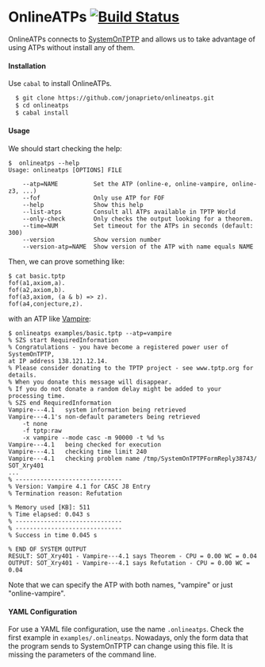 # OnlineATPs [![Build Status](https://travis-ci.org/jonaprieto/onlineatps.svg?branch=master)](https://travis-ci.org/jonaprieto/onlineatps)

  OnlineATPs connects to
  [SystemOnTPTP](http://www.cs.miami.edu/~tptp/cgi-bin/SystemOnTPTP)
  and allows us to take advantage of using ATPs without install any of them.

#### Installation

  Use `cabal` to install OnlineATPs.

  ```bash
    $ git clone https://github.com/jonaprieto/onlineatps.git
    $ cd onlineatps
    $ cabal install
  ```

#### Usage

  We should start checking the help:

  ```
  $  onlineatps --help
  Usage: onlineatps [OPTIONS] FILE

      --atp=NAME          Set the ATP (online-e, online-vampire, online-z3, ...)
      --fof               Only use ATP for FOF
      --help              Show this help
      --list-atps         Consult all ATPs available in TPTP World
      --only-check        Only checks the output looking for a theorem.
      --time=NUM          Set timeout for the ATPs in seconds (default: 300)
      --version           Show version number
      --version-atp=NAME  Show version of the ATP with name equals NAME
  ```

  Then, we can prove something like:

  ```
  $ cat basic.tptp
  fof(a1,axiom,a).
  fof(a2,axiom,b).
  fof(a3,axiom, (a & b) => z).
  fof(a4,conjecture,z).
  ```
  with an ATP like [Vampire](http://www.vprover.org):

  ```
  $ onlineatps examples/basic.tptp --atp=vampire
  % SZS start RequiredInformation
  % Congratulations - you have become a registered power user of SystemOnTPTP,
  at IP address 138.121.12.14.
  % Please consider donating to the TPTP project - see www.tptp.org for
  details.
  % When you donate this message will disappear.
  % If you do not donate a random delay might be added to your processing time.
  % SZS end RequiredInformation
  Vampire---4.1   system information being retrieved
  Vampire---4.1's non-default parameters being retrieved
      -t none
      -f tptp:raw
      -x vampire --mode casc -m 90000 -t %d %s
  Vampire---4.1   being checked for execution
  Vampire---4.1   checking time limit 240
  Vampire---4.1   checking problem name /tmp/SystemOnTPTPFormReply38743/
  SOT_Xry401
  ...
  % ------------------------------
  % Version: Vampire 4.1 for CASC J8 Entry
  % Termination reason: Refutation

  % Memory used [KB]: 511
  % Time elapsed: 0.043 s
  % ------------------------------
  % ------------------------------
  % Success in time 0.045 s

  % END OF SYSTEM OUTPUT
  RESULT: SOT_Xry401 - Vampire---4.1 says Theorem - CPU = 0.00 WC = 0.04
  OUTPUT: SOT_Xry401 - Vampire---4.1 says Refutation - CPU = 0.00 WC = 0.04

  ```

  Note that we can specify the ATP with both names, "vampire" or just
  "online-vampire".

#### YAML Configuration

  For use a YAML file configuration, use the name `.onlineatps`.
  Check the first example in `examples/.onlineatps`. Nowadays, only the form
  data that the program sends to SystemOnTPTP can change using this file. It is
  missing the parameters of the command line.

